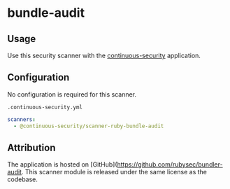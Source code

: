 # bundle-audit

## Usage

Use this security scanner with the [continuous-security](https://github.com/acodeninja/continuous-security) application.

## Configuration

No configuration is required for this scanner.

`.continuous-security.yml`
```yaml
scanners:
  - @continuous-security/scanner-ruby-bundle-audit
```


## Attribution

The application is hosted on [GitHub](https://github.com/rubysec/bundler-audit.
This scanner module is released under the same license as the codebase.
